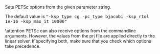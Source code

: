 Sets PETSc options from the given parameter string.

The default value is <tt>"-ksp_type cg -pc_type bjacobi -ksp_rtol 1e-16 -ksp_max_it 10000"</tt>

\attention
PETSc can also receive options from the commandline arguments. However, the
values from the prj file are applied directly to the linear solver. If
specifying both, make sure that you check which options take precedence.
